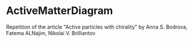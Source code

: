 # ActiveMatterDiagram
Repetition of the article "Active particles with chirality" by Anna S. Bodrova, Fatema ALNajim, Nikolai V. Brilliantov
